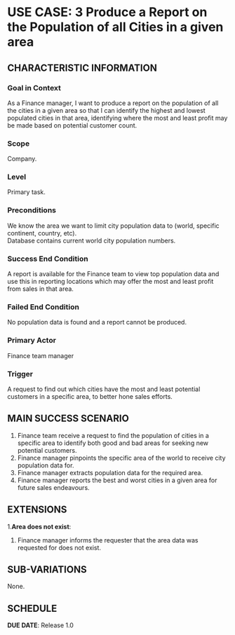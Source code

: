 # USE CASE: 3 Produce a Report on the Population of all Cities in a given area

## CHARACTERISTIC INFORMATION

### Goal in Context

As a Finance manager, I want to produce a report on the population of all the cities in a given area so that I can identify the highest and lowest populated cities in that area, identifying where the most and least profit may be made based on potential customer count.

### Scope

Company.

### Level

Primary task.

### Preconditions

We know the area we want to limit city population data to (world, specific continent, country, etc).  
Database contains current world city population numbers.

### Success End Condition

A report is available for the Finance team to view top population data and use this in reporting locations which may offer the most and least profit from sales in that area.

### Failed End Condition

No population data is found and a report cannot be produced.

### Primary Actor

Finance team manager

### Trigger

A request to find out which cities have the most and least potential customers in a specific area, to better hone sales efforts.

## MAIN SUCCESS SCENARIO

1. Finance team receive a request to find the population of cities in a specific area to identify both good and bad areas for seeking new potential customers.
2. Finance manager pinpoints the specific area of the world to receive city population data for.
3. Finance manager extracts population data for the required area.
4. Finance manager reports the best and worst cities in a given area for future sales endeavours.

## EXTENSIONS

1.**Area does not exist**:
1. Finance manager informs the requester that the area data was requested for does not exist.

## SUB-VARIATIONS

None.

## SCHEDULE

**DUE DATE**: Release 1.0
